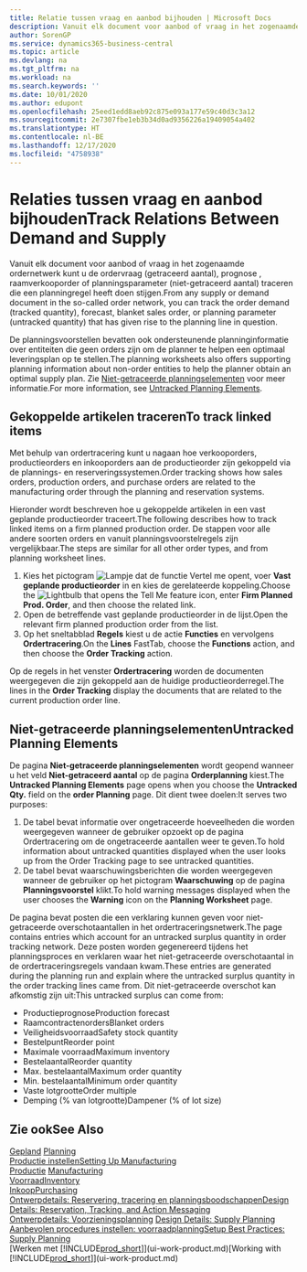 ```yaml
---
title: Relatie tussen vraag en aanbod bijhouden | Microsoft Docs
description: Vanuit elk document voor aanbod of vraag in het zogenaamde ordernetwerk kunt u de ordervraag (getraceerd aantal), prognose , raamverkooporder of planningsparameter (niet-getraceerd aantal) traceren die een planningregel heeft doen stijgen.
author: SorenGP
ms.service: dynamics365-business-central
ms.topic: article
ms.devlang: na
ms.tgt_pltfrm: na
ms.workload: na
ms.search.keywords: ''
ms.date: 10/01/2020
ms.author: edupont
ms.openlocfilehash: 25eed1edd8aeb92c875e093a177e59c40d3c3a12
ms.sourcegitcommit: 2e7307fbe1eb3b34d0ad9356226a19409054a402
ms.translationtype: HT
ms.contentlocale: nl-BE
ms.lasthandoff: 12/17/2020
ms.locfileid: "4758938"
---
```

# <a name="track-relations-between-demand-and-supply"></a><span data-ttu-id="753a0-103">Relaties tussen vraag en aanbod bijhouden</span><span class="sxs-lookup"><span data-stu-id="753a0-103">Track Relations Between Demand and Supply</span></span>
<span data-ttu-id="753a0-104">Vanuit elk document voor aanbod of vraag in het zogenaamde ordernetwerk kunt u de ordervraag (getraceerd aantal), prognose , raamverkooporder of planningsparameter (niet-getraceerd aantal) traceren die een planningregel heeft doen stijgen.</span><span class="sxs-lookup"><span data-stu-id="753a0-104">From any supply or demand document in the so-called order network, you can track the order demand (tracked quantity), forecast, blanket sales order, or planning parameter (untracked quantity) that has given rise to the planning line in question.</span></span>

<span data-ttu-id="753a0-105">De planningsvoorstellen bevatten ook ondersteunende planninginformatie over entiteiten die geen orders zijn om de planner te helpen een optimaal leveringsplan op te stellen.</span><span class="sxs-lookup"><span data-stu-id="753a0-105">The planning worksheets also offers supporting planning information about non-order entities to help the planner obtain an optimal supply plan.</span></span> <span data-ttu-id="753a0-106">Zie [Niet-getraceerde planningselementen](production-how-track-demand-supply.md#untracked-planning-elements) voor meer informatie.</span><span class="sxs-lookup"><span data-stu-id="753a0-106">For more information, see [Untracked Planning Elements](production-how-track-demand-supply.md#untracked-planning-elements).</span></span>

## <a name="to-track-linked-items"></a><span data-ttu-id="753a0-107">Gekoppelde artikelen traceren</span><span class="sxs-lookup"><span data-stu-id="753a0-107">To track linked items</span></span>
<span data-ttu-id="753a0-108">Met behulp van ordertracering kunt u nagaan hoe verkooporders, productieorders en inkooporders aan de productieorder zijn gekoppeld via de plannings- en reserveringssystemen.</span><span class="sxs-lookup"><span data-stu-id="753a0-108">Order tracking shows how sales orders, production orders, and purchase orders are related to the manufacturing order through the planning and reservation systems.</span></span>

<span data-ttu-id="753a0-109">Hieronder wordt beschreven hoe u gekoppelde artikelen in een vast geplande productieorder traceert.</span><span class="sxs-lookup"><span data-stu-id="753a0-109">The following describes how to track linked items on a firm planned production order.</span></span> <span data-ttu-id="753a0-110">De stappen voor alle andere soorten orders en vanuit planningsvoorstelregels zijn vergelijkbaar.</span><span class="sxs-lookup"><span data-stu-id="753a0-110">The steps are similar for all other order types, and from planning worksheet lines.</span></span>

1. <span data-ttu-id="753a0-111">Kies het pictogram ![Lampje dat de functie Vertel me opent](media/ui-search/search_small.png "Vertel me wat u wilt doen"), voer **Vast geplande productieorder** in en kies de gerelateerde koppeling.</span><span class="sxs-lookup"><span data-stu-id="753a0-111">Choose the ![Lightbulb that opens the Tell Me feature](media/ui-search/search_small.png "Tell me what you want to do") icon, enter **Firm Planned Prod. Order**, and then choose the related link.</span></span>
2. <span data-ttu-id="753a0-112">Open de betreffende vast geplande productieorder in de lijst.</span><span class="sxs-lookup"><span data-stu-id="753a0-112">Open the relevant firm planned production order from the list.</span></span>
3. <span data-ttu-id="753a0-113">Op het sneltabblad **Regels** kiest u de actie **Functies** en vervolgens **Ordertracering**.</span><span class="sxs-lookup"><span data-stu-id="753a0-113">On the **Lines** FastTab, choose the **Functions** action, and then choose the **Order Tracking** action.</span></span>

<span data-ttu-id="753a0-114">Op de regels in het venster **Ordertracering** worden de documenten weergegeven die zijn gekoppeld aan de huidige productieorderregel.</span><span class="sxs-lookup"><span data-stu-id="753a0-114">The lines in the **Order Tracking** display the documents that are related to the current production order line.</span></span>

## <a name="untracked-planning-elements"></a><span data-ttu-id="753a0-115">Niet-getraceerde planningselementen</span><span class="sxs-lookup"><span data-stu-id="753a0-115">Untracked Planning Elements</span></span>
<span data-ttu-id="753a0-116">De pagina **Niet-getraceerde planningselementen** wordt geopend wanneer u het veld **Niet-getraceerd aantal** op de pagina **Orderplanning** kiest.</span><span class="sxs-lookup"><span data-stu-id="753a0-116">The **Untracked Planning Elements** page opens when you choose the **Untracked Qty.** field on the **order Planning** page.</span></span> <span data-ttu-id="753a0-117">Dit dient twee doelen:</span><span class="sxs-lookup"><span data-stu-id="753a0-117">It serves two purposes:</span></span>

1. <span data-ttu-id="753a0-118">De tabel bevat informatie over ongetraceerde hoeveelheden die worden weergegeven wanneer de gebruiker opzoekt op de pagina Ordertracering om de ongetraceerde aantallen weer te geven.</span><span class="sxs-lookup"><span data-stu-id="753a0-118">To hold information about untracked quantities displayed when the user looks up from the Order Tracking page to see untracked quantities.</span></span>
2. <span data-ttu-id="753a0-119">De tabel bevat waarschuwingsberichten die worden weergegeven wanneer de gebruiker op het pictogram **Waarschuwing** op de pagina **Planningsvoorstel** klikt.</span><span class="sxs-lookup"><span data-stu-id="753a0-119">To hold warning messages displayed when the user chooses the **Warning** icon on the **Planning Worksheet** page.</span></span>

<span data-ttu-id="753a0-120">De pagina bevat posten die een verklaring kunnen geven voor niet-getraceerde overschotaantallen in het ordertraceringsnetwerk.</span><span class="sxs-lookup"><span data-stu-id="753a0-120">The page contains entries which account for an untracked surplus quantity in order tracking network.</span></span> <span data-ttu-id="753a0-121">Deze posten worden gegenereerd tijdens het planningsproces en verklaren waar het niet-getraceerde overschotaantal in de ordertraceringsregels vandaan kwam.</span><span class="sxs-lookup"><span data-stu-id="753a0-121">These entries are generated during the planning run and explain where the untracked surplus quantity in the order tracking lines came from.</span></span> <span data-ttu-id="753a0-122">Dit niet-getraceerde overschot kan afkomstig zijn uit:</span><span class="sxs-lookup"><span data-stu-id="753a0-122">This untracked surplus can come from:</span></span>

- <span data-ttu-id="753a0-123">Productieprognose</span><span class="sxs-lookup"><span data-stu-id="753a0-123">Production forecast</span></span>
- <span data-ttu-id="753a0-124">Raamcontractenorders</span><span class="sxs-lookup"><span data-stu-id="753a0-124">Blanket orders</span></span>
- <span data-ttu-id="753a0-125">Veiligheidsvoorraad</span><span class="sxs-lookup"><span data-stu-id="753a0-125">Safety stock quantity</span></span>
- <span data-ttu-id="753a0-126">Bestelpunt</span><span class="sxs-lookup"><span data-stu-id="753a0-126">Reorder point</span></span>
- <span data-ttu-id="753a0-127">Maximale voorraad</span><span class="sxs-lookup"><span data-stu-id="753a0-127">Maximum inventory</span></span>
- <span data-ttu-id="753a0-128">Bestelaantal</span><span class="sxs-lookup"><span data-stu-id="753a0-128">Reorder quantity</span></span>
- <span data-ttu-id="753a0-129">Max. bestelaantal</span><span class="sxs-lookup"><span data-stu-id="753a0-129">Maximum order quantity</span></span>
- <span data-ttu-id="753a0-130">Min. bestelaantal</span><span class="sxs-lookup"><span data-stu-id="753a0-130">Minimum order quantity</span></span>
- <span data-ttu-id="753a0-131">Vaste lotgrootte</span><span class="sxs-lookup"><span data-stu-id="753a0-131">Order multiple</span></span>
- <span data-ttu-id="753a0-132">Demping (% van lotgrootte)</span><span class="sxs-lookup"><span data-stu-id="753a0-132">Dampener (% of lot size)</span></span>

## <a name="see-also"></a><span data-ttu-id="753a0-133">Zie ook</span><span class="sxs-lookup"><span data-stu-id="753a0-133">See Also</span></span>  
<span data-ttu-id="753a0-134">[Gepland](production-planning.md) </span><span class="sxs-lookup"><span data-stu-id="753a0-134">[Planning](production-planning.md) </span></span>  
[<span data-ttu-id="753a0-135">Productie instellen</span><span class="sxs-lookup"><span data-stu-id="753a0-135">Setting Up Manufacturing</span></span>](production-configure-production-processes.md)  
<span data-ttu-id="753a0-136">[Productie](production-manage-manufacturing.md)  </span><span class="sxs-lookup"><span data-stu-id="753a0-136">[Manufacturing](production-manage-manufacturing.md)  </span></span>  
[<span data-ttu-id="753a0-137">Voorraad</span><span class="sxs-lookup"><span data-stu-id="753a0-137">Inventory</span></span>](inventory-manage-inventory.md)  
[<span data-ttu-id="753a0-138">Inkoop</span><span class="sxs-lookup"><span data-stu-id="753a0-138">Purchasing</span></span>](purchasing-manage-purchasing.md)  
[<span data-ttu-id="753a0-139">Ontwerpdetails: Reservering, tracering en planningsboodschappen</span><span class="sxs-lookup"><span data-stu-id="753a0-139">Design Details: Reservation, Tracking, and Action Messaging</span></span>](design-details-reservation-order-tracking-and-action-messaging.md)  
<span data-ttu-id="753a0-140">[Ontwerpdetails: Voorzieningsplanning](design-details-supply-planning.md) </span><span class="sxs-lookup"><span data-stu-id="753a0-140">[Design Details: Supply Planning](design-details-supply-planning.md) </span></span>  
[<span data-ttu-id="753a0-141">Aanbevolen procedures instellen: voorraadplanning</span><span class="sxs-lookup"><span data-stu-id="753a0-141">Setup Best Practices: Supply Planning</span></span>](setup-best-practices-supply-planning.md)  
<span data-ttu-id="753a0-142">[Werken met [!INCLUDE[prod_short](includes/prod_short.md)]](ui-work-product.md)</span><span class="sxs-lookup"><span data-stu-id="753a0-142">[Working with [!INCLUDE[prod_short](includes/prod_short.md)]](ui-work-product.md)</span></span>
